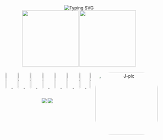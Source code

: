 <div align="center"
<a href="https://git.io/typing-svg"><img src="https://readme-typing-svg.demolab.com?font=Fira+Code&size=25&duration=4200&pause=1000&color=9645F4&center=true&vCenter=true&width=450&lines=%F0%9F%91%8B+Hi!;I'm+Jo%C3%A3o+Vitor+Marques+Braga" alt="Typing SVG" />
</a>
</div>
<div align="center">
  <a href="https://github.com/Joao-Vitor-Marques-Braga">
  <img height="180em" src="https://github-readme-stats.vercel.app/api?username=Joao-Vitor-Marques-Braga&show_icons=true&theme=midnight-purple&include_all_commits=true&count_private=true"/>
  <img height="180em" src="https://github-readme-stats.vercel.app/api/top-langs/?username=Joao-Vitor-Marques-Braga&layout=compact&langs_count=7&theme=midnight-purple"/>
</div>
<div align="center" style="display: inline_block"><br>
  <img alt="Jv-HTML" height="50" width="7%" src="https://cdn.jsdelivr.net/gh/devicons/devicon/icons/html5/html5-original.svg"/>
  <img alt="Jv-CSS" height="50" width="7%" src="https://cdn.jsdelivr.net/gh/devicons/devicon/icons/css3/css3-original.svg"/>
  <img alt="Jv-Python" height="50" width="7%" src="https://cdn.jsdelivr.net/gh/devicons/devicon/icons/python/python-original.svg"/>
  <img alt="Jv-JavaScript" height="50" width="7%" src="https://cdn.jsdelivr.net/gh/devicons/devicon/icons/javascript/javascript-original.svg"/>
  <img alt="Jv-React" height="50" width="7%" src="https://cdn.jsdelivr.net/gh/devicons/devicon/icons/react/react-original.svg"/>
  <img alt="Jv-Bootstrap" height="50" width="7%" src="https://cdn.jsdelivr.net/gh/devicons/devicon/icons/bootstrap/bootstrap-original.svg"/>
  <img alt="Jv-VSCode" height="50" width="7%" src="https://cdn.jsdelivr.net/gh/devicons/devicon/icons/visualstudio/visualstudio-plain.svg"/>
  <img alt="Jv-PyCharm" height="50" width="5%" src="https://img.icons8.com/color/48/000000/pycharm.png"/>
  <img align="right" alt="J-pic" height="200" style="border-radius:50px;" src="https://cdn.discordapp.com/attachments/817192762049822724/1030470346350014545/image.jpeg">
  
</div>

##

<div align="center">
  <a href="https://www.instagram.com/j_v_joaovitor/" target="_blank"><img src="https://img.shields.io/badge/-Instagram-%23E4405F?style=for-the-badge&logo=instagram&logoColor=white" target="_blank"></a>
  <a href = "mailto:devjoaovitormb@gmail.com"><img src="https://img.shields.io/badge/-Gmail-%23333?style=for-the-badge&logo=gmail&logoColor=white" target="_blank"></a>
</div>
